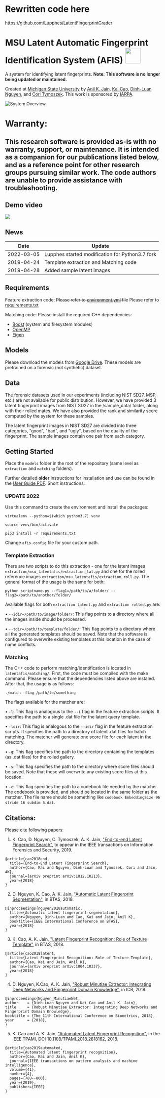 # Rewritten code here
https://github.com/Lupphes/LatentFingerprintGrader

# MSU Latent Automatic Fingerprint Identification System (AFIS) <img src="uploads/latent_afis.jpeg" width="50"/>
A system for identifying latent fingerprints. **Note: This software is no longer being updated or maintained.**

Created at [Michigan State University](https://www.msu.edu) by [Anil K. Jain](https://www.cse.msu.edu/~jain/), [Kai Cao](https://scholar.google.com/citations?user=aA2HStQAAAAJ&hl=en), [Dinh-Luan Nguyen](https://luannd.github.io/), and [Cori Tymoszek](https://github.com/ctymoszek).
This work is sponsored by [IARPA](https://www.iarpa.gov/).

![System Overview](uploads/systemoverview.png)

# Warranty:
## This research software is provided as-is with no warranty, support, or maintenance. It is intended as a companion for our publications listed below, and as a reference point for other research groups pursuing similar work. The code authors are unable to provide assistance with troubleshooting.

## Demo video
[![](http://img.youtube.com/vi/YBFG9n8-07E/0.jpg)](https://www.youtube.com/watch?v=YBFG9n8-07E "MSU Latent AFIS")

## News
| Date     | Update |
|----------|--------|
| 2022-03-05 | Lupphes started modification for Python3.7 fork |
| 2019-04-24 | Template extraction and Matching code |
| 2019-04-28 | Added sample latent images |

## Requirements
Feature extraction code:
~~Please refer to [environment.yml](environment.yml) file~~
Please refer to [requirements.txt](requirements.txt)

Matching code:
Please install the required C++ dependencies:
- [Boost](https://www.boost.org/users/download/) (system and filesystem modules)
- [OpenMP](https://www.openmp.org)
- [Eigen](http://eigen.tuxfamily.org/index.php?title=Main_Page)

## Models
Please download the models from [Google Drive](https://drive.google.com/drive/folders/12wgcb5K_T5yNTsLYb557JLdhf2IHvo_j?usp=sharing). These models are pretrained on a forensic (not synthetic) dataset. 

## Data
The forensic datasets used in our experiments (including NIST SD27, MSP, etc.) are not available for public distribution. However, we have provided 3 latent fingerprint images from NIST SD27 in the /sample_data/ folder, along with their rolled mates. We have also provided the rank and similarity score computed by the system for these samples.

The latent fingerprint images in NIST SD27 are divided into three categories, "good", "bad", and "ugly", based on the quality of the fingerprint. The sample images contain one pair from each category.

## Getting Started
Place the `models` folder in the root of the repository (same level as `extraction` and `matching` folders).

Further detailed **older** instructions for installation and use can be found in the [User Guide PDF](MSU_Latent_AFIS_User_Guide.pdf).
Short instructions:

### **UPDATE 2022**

Use this command to create the environment and install the packages:
```
virtualenv --python=$(which python3.7) venv
```
```
source venv/bin/activate
```
```
pip3 install -r requirements.txt
```

Change ``` afis.config ``` file for your custom path.

### Template Extraction
There are two scripts to do this extraction - one for the latent images ```extraction/msu_latentafis/extraction_lat.py``` and one for the rolled reference images ```extraction/msu_latentafis/extraction_roll.py```.
The general format of the usage is the same for both:
```
python scriptname.py --flag1=/path/to/a/folder/ --flag2=/path/to/another/folder/
```
Available flags for both ```extraction latent.py``` and ```extraction rolled.py``` are:

• ```--idir=/path/to/image/folder/```: This flag points to a directory where all the images inside should be processed.

• ```--tdir=/path/to/template/folder/```: This flag points to a directory where all the generated templates should be saved. Note that the software is configured to overwrite existing templates at this location in the case of name conflicts.

### Matching
The C++ code to perform matching/identification is located in ```latentafis/matching/```. First, the code must be compiled with the make command. Please ensure that the dependencies listed above are instaled. After that, the usage is as follows:
```
./match -flag /path/to/something
```
The flags available for the matcher are:

• ```-l```: This flag is analogous to the ```--i``` flag in the feature extraction scripts. It specifies the path to a single .dat file for the latent query template.

• ```-ldir```: This flag is analogous to the ```--idir``` flag in the feature extraction scripts. It specifies the path to a directory of latent .dat files for batch matching. The matcher will generate one score file for each latent in the directory.

• ```-g```: This flag specifies the path to the directory containing the templates (as .dat files) for the rolled gallery.

• ```-s```: This flag specifies the path to the directory where score files should be saved. Note that these will overwrite any existing score files at this location.

• ```-c```: This flag specifies the path to a codebook file needed by the matcher. The codebook is provided, and should be located in the same folder as the matcher. The file name should be something like ```codebook EmbeddingSize 96 stride 16 subdim 6.dat```.

## Citations:
Please cite following papers:

1. K. Cao, D. Nguyen, C. Tymoszek, A. K. Jain, ["End-to-end Latent Fingerprint Search"](https://arxiv.org/abs/1812.10213), to appear in the IEEE transactions on Information Forensics and Security, 2019.
```
@article{cao2018end,
  title={End-to-End Latent Fingerprint Search},
  author={Cao, Kai and Nguyen, Dinh-Luan and Tymoszek, Cori and Jain, AK},
  journal={arXiv preprint arXiv:1812.10213},
  year={2018}
}
```
2. D. Nguyen, K. Cao, A. K. Jain, ["Automatic Latent Fingerprint Segmentation"](https://arxiv.org/abs/1804.09650), in BTAS, 2018. 
```
@inproceedings{nguyen2018automatic,
  title={Automatic latent fingerprint segmentation},
  author={Nguyen, Dinh-Luan and Cao, Kai and Jain, Anil K},
  booktitle={IEEE International Conference on BTAS},
  year={2018}
}
```
3. K. Cao, A. K. Jain, ["Latent Fingerprint Recognition: Role of Texture Template"](https://arxiv.org/abs/1804.10337), in BTAS, 2018. 
```
@article{cao2018latent,
  title={Latent Fingerprint Recognition: Role of Texture Template},
  author={Cao, Kai and Jain, Anil K},
  journal={arXiv preprint arXiv:1804.10337},
  year={2018}
}
```
4. D. Nguyen, K.Cao, A. K. Jain, ["Robust Minutiae Extractor: Integrating Deep Networks and Fingerprint Domain Knowledge"](https://arxiv.org/pdf/1712.09401.pdf), in ICB, 2018. 

```
@inproceedings{Nguyen_MinutiaeNet,
author    = {Dinh-Luan Nguyen and Kai Cao and Anil K. Jain},
title     = {Robust Minutiae Extractor: Integrating Deep Networks and Fingerprint Domain Knowledge},
booktitle = {The 11th International Conference on Biometrics, 2018},
year      = {2018},
}
```

5. K. Cao and A. K. Jain, ["Automated Latent Fingerprint Recognition"](https://arxiv.org/abs/1704.01925), in the IEEE TPAMI, DOI 10.1109/TPAMI.2018.2818162, 2018.

```
@article{cao2019automated,
  title={Automated latent fingerprint recognition},
  author={Cao, Kai and Jain, Anil K},
  journal={IEEE transactions on pattern analysis and machine intelligence},
  volume={41},
  number={4},
  pages={788--800},
  year={2019},
  publisher={IEEE}
}
```
